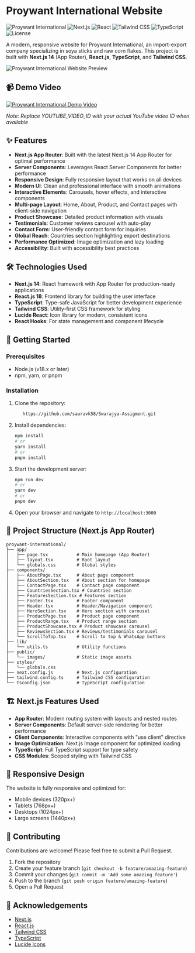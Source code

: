 # Proywant International Website

![Proywant International](https://img.shields.io/badge/Proywant-International-blue)
![Next.js](https://img.shields.io/badge/Next.js-14.x-black)
![React](https://img.shields.io/badge/React-18.x-blue)
![Tailwind CSS](https://img.shields.io/badge/Tailwind_CSS-3.x-38B2AC)
![TypeScript](https://img.shields.io/badge/TypeScript-5.x-blue)
![License](https://img.shields.io/badge/License-MIT-green)

A modern, responsive website for Proywant International, an import-export company specializing in soya sticks and raw corn flakes. This project is built with **Next.js 14** (App Router), **React.js**, **TypeScript**, and **Tailwind CSS**.

![Proywant International Website Preview](https://via.placeholder.com/800x400?text=Proywant+International+Website)


## 📹 Demo Video

[![Proywant International Demo Video](https://img.youtube.com/vi/YOUTUBE_VIDEO_ID/0.jpg)](https://www.youtube.com/watch?v=YOUTUBE_VIDEO_ID)

*Note: Replace YOUTUBE_VIDEO_ID with your actual YouTube video ID when available*

## ✨ Features

- **Next.js App Router**: Built with the latest Next.js 14 App Router for optimal performance
- **Server Components**: Leverages React Server Components for better performance
- **Responsive Design**: Fully responsive layout that works on all devices
- **Modern UI**: Clean and professional interface with smooth animations
- **Interactive Elements**: Carousels, hover effects, and interactive components
- **Multi-page Layout**: Home, About, Product, and Contact pages with client-side navigation
- **Product Showcase**: Detailed product information with visuals
- **Testimonials**: Customer reviews carousel with auto-play
- **Contact Form**: User-friendly contact form for inquiries
- **Global Reach**: Countries section highlighting export destinations
- **Performance Optimized**: Image optimization and lazy loading
- **Accessibility**: Built with accessibility best practices

## 🛠️ Technologies Used

- **Next.js 14**: React framework with App Router for production-ready applications
- **React.js 18**: Frontend library for building the user interface
- **TypeScript**: Type-safe JavaScript for better development experience
- **Tailwind CSS**: Utility-first CSS framework for styling
- **Lucide React**: Icon library for modern, consistent icons
- **React Hooks**: For state management and component lifecycle

## 🚀 Getting Started

### Prerequisites

- Node.js (v18.x or later)
- npm, yarn, or pnpm

### Installation

1. Clone the repository:
   ```bash
      https://github.com/sauravk58/Swarajya-Assigment.git
   ```

2. Install dependencies:
   ```bash
   npm install
   # or
   yarn install
   # or
   pnpm install
   ```

3. Start the development server:
   ```bash
   npm run dev
   # or
   yarn dev
   # or
   pnpm dev
   ```

4. Open your browser and navigate to `http://localhost:3000`

## 📁 Project Structure (Next.js App Router)

```
proywant-international/
├── app/
│   ├── page.tsx           # Main homepage (App Router)
│   ├── layout.tsx         # Root layout
│   └── globals.css        # Global styles
├── components/
│   ├── AboutPage.tsx      # About page component
│   ├── AboutSection.tsx   # About section for homepage
│   ├── ContactPage.tsx    # Contact page component
│   ├── CountriesSection.tsx # Countries section
│   ├── FeaturesSection.tsx # Features section
│   ├── Footer.tsx         # Footer component
│   ├── Header.tsx         # Header/Navigation component
│   ├── HeroSection.tsx    # Hero section with carousel
│   ├── ProductPage.tsx    # Product page component
│   ├── ProductRange.tsx   # Product range section
│   ├── ProductShowcase.tsx # Product showcase carousel
│   ├── ReviewsSection.tsx # Reviews/testimonials carousel
│   └── ScrollToTop.tsx    # Scroll to top & WhatsApp buttons
├── lib/
│   └── utils.ts           # Utility functions
├── public/
│   └── images/            # Static image assets
├── styles/
│   └── globals.css
├── next.config.js         # Next.js configuration
├── tailwind.config.ts     # Tailwind CSS configuration
└── tsconfig.json          # TypeScript configuration
```

## 🏗️ Next.js Features Used

- **App Router**: Modern routing system with layouts and nested routes
- **Server Components**: Default server-side rendering for better performance
- **Client Components**: Interactive components with "use client" directive
- **Image Optimization**: Next.js Image component for optimized loading
- **TypeScript**: Full TypeScript support for type safety
- **CSS Modules**: Scoped styling with Tailwind CSS

## 📱 Responsive Design

The website is fully responsive and optimized for:
- Mobile devices (320px+)
- Tablets (768px+)
- Desktops (1024px+)
- Large screens (1440px+)

## 🤝 Contributing

Contributions are welcome! Please feel free to submit a Pull Request.

1. Fork the repository
2. Create your feature branch (`git checkout -b feature/amazing-feature`)
3. Commit your changes (`git commit -m 'Add some amazing feature'`)
4. Push to the branch (`git push origin feature/amazing-feature`)
5. Open a Pull Request

## 🙏 Acknowledgements

- [Next.js](https://nextjs.org/)
- [React.js](https://reactjs.org/)
- [Tailwind CSS](https://tailwindcss.com/)
- [TypeScript](https://www.typescriptlang.org/)
- [Lucide Icons](https://lucide.dev/)

```


